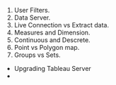 1. User Filters.
2. Data Server.
3. Live Connection vs Extract data.
4. Measures and Dimension.
5. Continuous and Descrete.
6. Point vs Polygon map.
7. Groups vs Sets.                



* Upgrading Tableau Server
* 
